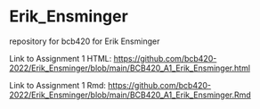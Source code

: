 # Erik_Ensminger
repository for bcb420 for Erik Ensminger


Link to Assignment 1 HTML: https://github.com/bcb420-2022/Erik_Ensminger/blob/main/BCB420_A1_Erik_Ensminger.html

Link to Assignment 1  Rmd: https://github.com/bcb420-2022/Erik_Ensminger/blob/main/BCB420_A1_Erik_Ensminger.Rmd
